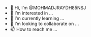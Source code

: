 - 👋 Hi, I’m @MOHMADJRAYDH85NSJ
- 👀 I’m interested in ...
- 🌱 I’m currently learning ...
- 💞️ I’m looking to collaborate on ...
- 📫 How to reach me ...

<!---
MOHMADJRAYDH85NSJ/MOHMADJRAYDH85NSJ is a ✨ special ✨ repository because its `README.md` (this file) appears on your GitHub profile.
You can click the Preview link to take a look at your changes.
--->
